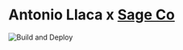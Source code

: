 # Antonio Llaca x [Sage Co](https://thesage.co)

![Build and Deploy](https://github.com/arora-aditya/antoniollaca/workflows/Build%20and%20Deploy/badge.svg?branch=master)